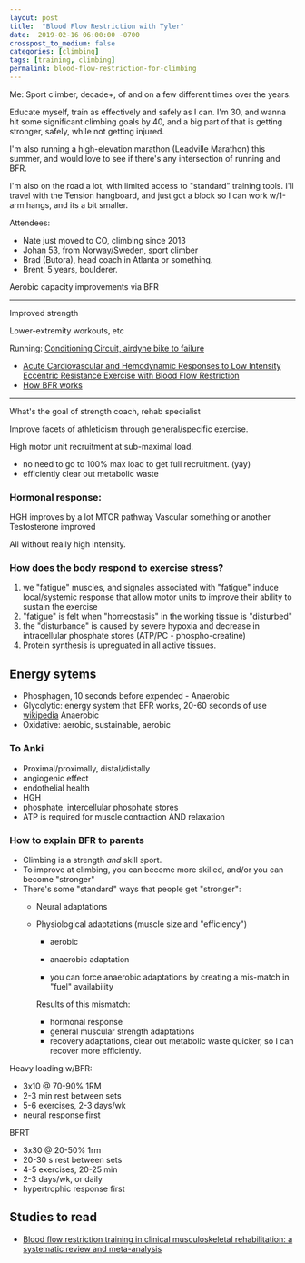 ```yaml
---
layout: post
title:  "Blood Flow Restriction with Tyler"
date:  2019-02-16 06:00:00 -0700
crosspost_to_medium: false
categories: [climbing]
tags: [training, climbing]
permalink: blood-flow-restriction-for-climbing
---
```


Me: Sport climber, decade+, of and on a few different times over the years. 

Educate myself, train as effectively and safely as I can. I'm 30, and wanna hit some significant climbing goals by 40, and a big part of that is getting stronger, safely, while not getting injured. 

I'm also running a high-elevation marathon (Leadville Marathon) this summer, and would love to see if there's any intersection of running and BFR.

I'm also on the road a lot, with limited access to "standard" training tools. I'll travel with the Tension hangboard, and just got a block so I can work w/1-arm hangs, and its a bit smaller. 



Attendees: 
- Nate just moved to CO, climbing since 2013
- Johan 53, from Norway/Sweden, sport climber 
- Brad (Butora), head coach in Atlanta or something. 
- Brent, 5 years, boulderer. 


Aerobic capacity improvements via BFR

---------------------

Improved strength

Lower-extremity workouts, etc

Running: [Conditioning Circuit, airdyne bike to failure](https://drive.google.com/drive/u/0/folders/1F6Mct9I5zX2uphqFnkAYq45biW2N4lKu)

- [Acute Cardiovascular and Hemodynamic Responses to Low Intensity
Eccentric Resistance Exercise with Blood Flow Restriction](https://drive.google.com/drive/u/0/folders/1Jsc8W5sW403Wzj5KHT_vXhhriOPUsfSt)
- [How BFR works](https://drive.google.com/drive/u/0/folders/1NQUp99G5wiZlGc_fjczC_fzlB1gJW4XH)

--------------------------------------------------

What's the goal of strength coach, rehab specialist

Improve facets of athleticism through general/specific exercise. 

High motor unit recruitment at sub-maximal load.
- no need to go to 100% max load to get full recruitment. (yay)
- efficiently clear out metabolic waste

### Hormonal response: 

HGH improves by a lot
MTOR pathway
Vascular something or another
Testosterone improved

All without really high intensity. 

### How does the body respond to exercise stress?

1. we "fatigue" muscles, and signales associated with "fatigue" induce local/systemic response that allow motor units to improve their ability to sustain the exercise
2. "fatigue" is felt when "homeostasis" in the working tissue is "disturbed"
3. the "disturbance" is caused by severe hypoxia and decrease in intracellular phosphate stores (ATP/PC - phospho-creatine)
4. Protein synthesis is upreguated in all active tissues. 

## Energy sytems

- Phosphagen, 10 seconds before expended - Anaerobic
- Glycolytic: energy system that BFR works, 20-60 seconds of use [wikipedia](https://en.wikipedia.org/wiki/Anaerobic_glycolysis) Anaerobic
- Oxidative: aerobic, sustainable, aerobic




### To Anki

- Proximal/proximally, distal/distally
- angiogenic effect
- endothelial health
- HGH
- phosphate, intercellular phosphate stores
- ATP is required for muscle contraction AND relaxation 

### How to explain BFR to parents

- Climbing is a strength _and_ skill sport. 
- To improve at climbing, you can become more skilled, and/or you can become "stronger"
- There's some "standard" ways that people get "stronger":
  - Neural adaptations
  - Physiological adaptations (muscle size and "efficiency")
    - aerobic
    - anaerobic adaptation
    
    - you can force anaerobic adaptations by creating a mis-match in "fuel" availability
    
    Results of this mismatch:
    - hormonal response
    - general muscular strength adaptations
    - recovery adaptations, clear out metabolic waste quicker, so I can recover more efficiently. 
  

Heavy loading w/BFR:
- 3x10 @ 70-90% 1RM
- 2-3 min rest between sets
- 5-6 exercises, 2-3 days/wk
- neural response first

BFRT
- 3x30 @ 20-50% 1rm
- 20-30 s rest between sets
- 4-5 exercises, 20-25 min
- 2-3 days/wk, or daily
- hypertrophic response first

## Studies to read

- [Blood flow restriction training in clinical
musculoskeletal rehabilitation: a systematic review
and meta-analysis](https://drive.google.com/drive/u/0/folders/1Jsc8W5sW403Wzj5KHT_vXhhriOPUsfSt)
